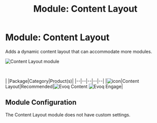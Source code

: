 ﻿---
uid: module-content-layout
topic: module-content-layout
locale: en
title: "Module: Content Layout"
dnneditions: 
dnnversion: 09.02.00
parent-topic: general-content-modules
related-topics: module-console,module-html-text
---

# Module: Content Layout

Adds a dynamic content layout that can accommodate more modules.

  

![Content Layout module](/images/scr-module-ContentLayout.png)

  

 

|  |Package|Category|Product(s)|
|--|--|--|--|--|
|![icon](/images/ico-module-contentlayout.png)|Content Layout|Recommended|![Evoq Content](/images/ico-evoq-content.png) ![Evoq Engage](/images/ico-evoq-engage.png)|

## Module Configuration

The Content Layout module does not have custom settings.
